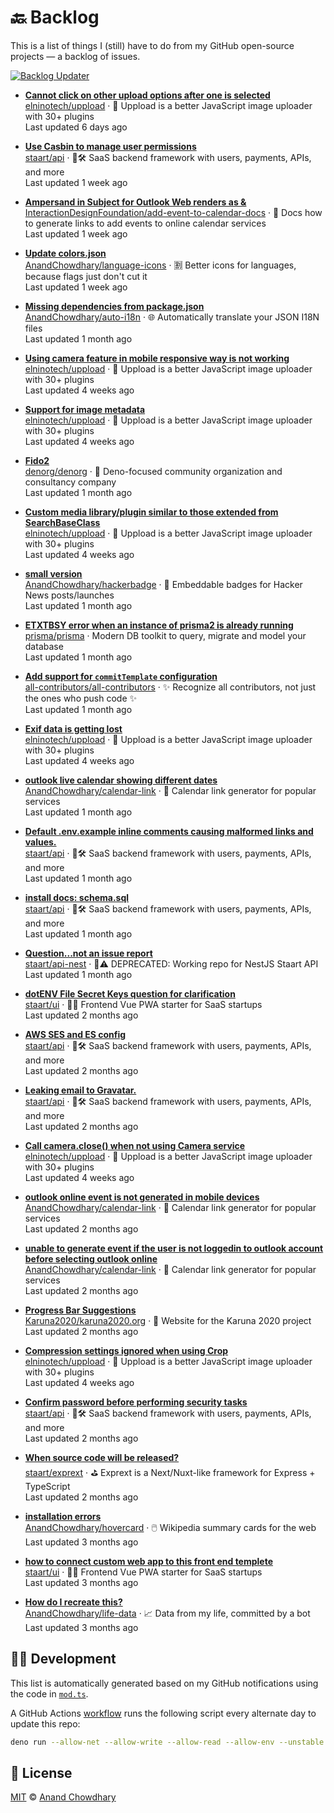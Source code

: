 # 🔙 Backlog

This is a list of things I (still) have to do from my GitHub open-source projects — a backlog of issues.

[![Backlog Updater](https://github.com/AnandChowdhary/backlog/workflows/Backlog%20Updater/badge.svg)](https://github.com/AnandChowdhary/backlog/actions)

- **[Cannot click on other upload options after one is selected](https://github.com/elninotech/uppload/issues/249)**  
[elninotech/uppload](https://github.com/elninotech/uppload) · 📁 Uppload is a better JavaScript image uploader with 30+ plugins  
Last updated 6 days ago  

- **[Use Casbin to manage user permissions ](https://github.com/staart/api/issues/337)**  
[staart/api](https://github.com/staart/api) · 🏁🛠️ SaaS backend framework with users, payments, APIs, and more  
Last updated 1 week ago  

- **[Ampersand in Subject for Outlook Web renders as &amp;](https://github.com/InteractionDesignFoundation/add-event-to-calendar-docs/issues/17)**  
[InteractionDesignFoundation/add-event-to-calendar-docs](https://github.com/InteractionDesignFoundation/add-event-to-calendar-docs) · 📅 Docs how to generate links to add events to online calendar services  
Last updated 1 week ago  

- **[Update colors.json](https://github.com/AnandChowdhary/language-icons/pulls/3)**  
[AnandChowdhary/language-icons](https://github.com/AnandChowdhary/language-icons) · 🈹 Better icons for languages, because flags just don't cut it  
Last updated 1 week ago  

- **[Missing dependencies from package.json](https://github.com/AnandChowdhary/auto-i18n/issues/299)**  
[AnandChowdhary/auto-i18n](https://github.com/AnandChowdhary/auto-i18n) · 🌐 Automatically translate your JSON I18N files  
Last updated 1 month ago  

- **[Using camera feature in mobile  responsive way is not working](https://github.com/elninotech/uppload/issues/232)**  
[elninotech/uppload](https://github.com/elninotech/uppload) · 📁 Uppload is a better JavaScript image uploader with 30+ plugins  
Last updated 4 weeks ago  

- **[Support for image metadata](https://github.com/elninotech/uppload/issues/233)**  
[elninotech/uppload](https://github.com/elninotech/uppload) · 📁 Uppload is a better JavaScript image uploader with 30+ plugins  
Last updated 4 weeks ago  

- **[Fido2](https://github.com/denorg/denorg/issues/5)**  
[denorg/denorg](https://github.com/denorg/denorg) · 🦕  Deno-focused community organization and consultancy company  
Last updated 1 month ago  

- **[Custom media library/plugin similar to those extended from SearchBaseClass](https://github.com/elninotech/uppload/issues/91)**  
[elninotech/uppload](https://github.com/elninotech/uppload) · 📁 Uppload is a better JavaScript image uploader with 30+ plugins  
Last updated 4 weeks ago  

- **[small version](https://github.com/AnandChowdhary/hackerbadge/issues/2)**  
[AnandChowdhary/hackerbadge](https://github.com/AnandChowdhary/hackerbadge) · 📛 Embeddable badges for Hacker News posts/launches  
Last updated 1 month ago  

- **[ETXTBSY error when an instance of prisma2 is already running ](https://github.com/prisma/prisma/issues/1209)**  
[prisma/prisma](https://github.com/prisma/prisma) · Modern DB toolkit to query, migrate and model your database  
Last updated 1 month ago  

- **[Add support for `commitTemplate` configuration](https://github.com/all-contributors/all-contributors/issues/374)**  
[all-contributors/all-contributors](https://github.com/all-contributors/all-contributors) · ✨ Recognize all contributors, not just the ones who push code ✨  
Last updated 1 month ago  

- **[Exif data is getting lost](https://github.com/elninotech/uppload/issues/210)**  
[elninotech/uppload](https://github.com/elninotech/uppload) · 📁 Uppload is a better JavaScript image uploader with 30+ plugins  
Last updated 4 weeks ago  

- **[outlook live calendar showing different dates](https://github.com/AnandChowdhary/calendar-link/issues/154)**  
[AnandChowdhary/calendar-link](https://github.com/AnandChowdhary/calendar-link) · 📅 Calendar link generator for popular services  
Last updated 1 month ago  

- **[Default .env.example inline comments causing malformed links and values.](https://github.com/staart/api/issues/1126)**  
[staart/api](https://github.com/staart/api) · 🏁🛠️ SaaS backend framework with users, payments, APIs, and more  
Last updated 1 month ago  

- **[install docs: schema.sql](https://github.com/staart/api/issues/1143)**  
[staart/api](https://github.com/staart/api) · 🏁🛠️ SaaS backend framework with users, payments, APIs, and more  
Last updated 1 month ago  

- **[Question...not an issue report](https://github.com/staart/api-nest/issues/2)**  
[staart/api-nest](https://github.com/staart/api-nest) · 🏁⚠️ DEPRECATED: Working repo for NestJS Staart API  
Last updated 1 month ago  

- **[dotENV File Secret Keys question for clarification](https://github.com/staart/ui/issues/874)**  
[staart/ui](https://github.com/staart/ui) · 🏁🌐 Frontend Vue PWA starter for SaaS startups  
Last updated 2 months ago  

- **[AWS SES and ES config](https://github.com/staart/api/issues/1121)**  
[staart/api](https://github.com/staart/api) · 🏁🛠️ SaaS backend framework with users, payments, APIs, and more  
Last updated 2 months ago  

- **[Leaking email to Gravatar. ](https://github.com/staart/api/issues/1114)**  
[staart/api](https://github.com/staart/api) · 🏁🛠️ SaaS backend framework with users, payments, APIs, and more  
Last updated 2 months ago  

- **[Call camera.close() when not using Camera service](https://github.com/elninotech/uppload/issues/165)**  
[elninotech/uppload](https://github.com/elninotech/uppload) · 📁 Uppload is a better JavaScript image uploader with 30+ plugins  
Last updated 4 weeks ago  

- **[outlook online event is not generated in mobile devices](https://github.com/AnandChowdhary/calendar-link/issues/162)**  
[AnandChowdhary/calendar-link](https://github.com/AnandChowdhary/calendar-link) · 📅 Calendar link generator for popular services  
Last updated 2 months ago  

- **[unable to generate event if the user is not loggedin to outlook account  before selecting outlook online](https://github.com/AnandChowdhary/calendar-link/issues/161)**  
[AnandChowdhary/calendar-link](https://github.com/AnandChowdhary/calendar-link) · 📅 Calendar link generator for popular services  
Last updated 2 months ago  

- **[Progress Bar Suggestions](https://github.com/Karuna2020/karuna2020.org/issues/8)**  
[Karuna2020/karuna2020.org](https://github.com/Karuna2020/karuna2020.org) · 🙌 Website for the Karuna 2020 project  
Last updated 2 months ago  

- **[Compression settings ignored when using Crop](https://github.com/elninotech/uppload/issues/113)**  
[elninotech/uppload](https://github.com/elninotech/uppload) · 📁 Uppload is a better JavaScript image uploader with 30+ plugins  
Last updated 4 weeks ago  

- **[Confirm password before performing security tasks](https://github.com/staart/api/issues/1023)**  
[staart/api](https://github.com/staart/api) · 🏁🛠️ SaaS backend framework with users, payments, APIs, and more  
Last updated 2 months ago  

- **[When source code will be released?](https://github.com/staart/exprext/issues/1)**  
[staart/exprext](https://github.com/staart/exprext) · ⛳ Exprext is a Next/Nuxt-like framework for Express + TypeScript  
Last updated 2 months ago  

- **[installation errors](https://github.com/AnandChowdhary/hovercard/issues/467)**  
[AnandChowdhary/hovercard](https://github.com/AnandChowdhary/hovercard) · 🖱️ Wikipedia summary cards for the web  
Last updated 3 months ago  

- **[how to connect custom web app to this front end templete ](https://github.com/staart/ui/issues/803)**  
[staart/ui](https://github.com/staart/ui) · 🏁🌐 Frontend Vue PWA starter for SaaS startups  
Last updated 3 months ago  

- **[How do I recreate this?](https://github.com/AnandChowdhary/life-data/issues/9)**  
[AnandChowdhary/life-data](https://github.com/AnandChowdhary/life-data) · 📈 Data from my life, committed by a bot  
Last updated 3 months ago  


## 👩‍💻 Development

This list is automatically generated based on my GitHub notifications using the code in [`mod.ts`](./mod.ts).

A GitHub Actions [workflow](./.github/workflows/update.yml) runs the following script every alternate day to update this repo:

```bash
deno run --allow-net --allow-write --allow-read --allow-env --unstable mod.ts
```

## 📄 License

[MIT](./LICENSE) © [Anand Chowdhary](https://anandchowdhary.com)
